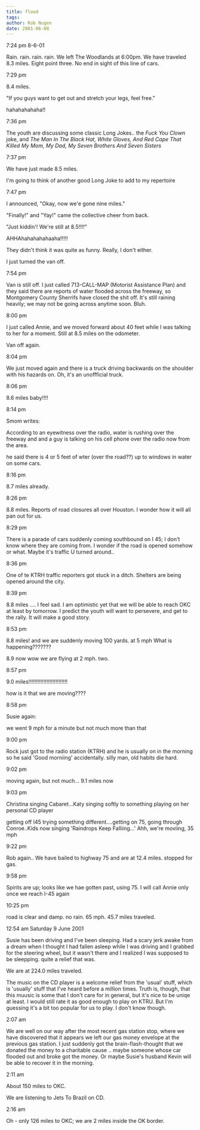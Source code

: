 ```yaml
---
title: flood
tags: 
author: Rob Nugen
date: 2001-06-08
---
```


<p class=date>7:24 pm 8-6-01</p>

<p>Rain.  rain.  rain.  rain.   We left The Woodlands
at 6:00pm.  We have traveled 8.3 miles.  Eight point
three.  No end in sight of this line of cars.</p>

<p class=date>7:29 pm</p>

<p>8.4 miles.</p>

<p>"If you guys want to get out and stretch your
legs, feel free."</p>

<p>hahahahahaha!!</p>

<p class=date>7:36 pm</p>

<p>The youth are discussing some classic Long Jokes.. 
the <em>Fuck You Clown</em> joke, and <em>The Man In The Black Hat,
White Gloves, And Red Cape That Killed My Mom, My Dad,
My Seven Brothers And Seven Sisters</em></p>

<p class=date>7:37 pm</p>

<p>We have just made 8.5 miles.</p>

<p>I'm going to think of another good Long Joke to add
to my repertoire</p>

<p class=date>7:47 pm</p>

<p>I announced, "Okay, now we'e gone nine miles."</p>

<p>"Finally!" and "Yay!" came the collective cheer from back.</p>

<p>"Just kiddin'!  We're still at 8.5!!!!"</p>

<p>AHHAhahahahahaaha!!!!!</p>

<p>They didn't think it was quite as funny.  Really, I don't either.</p>

<p>I just turned the van off.</p>

<p class=date>7:54 pm</p>

<p>Van is still off.  I just called 713-CALL-MAP 
(Motorist Assistance Plan) and they said there are
reports of water flooded across the freeway, so
Montgomery County Sherrifs have closed the shit off. 
It's still raining heavily; we may not be going across
anytime soon.  Bluh.</p>

<p class=date>8:00 pm</p>

<p>I just called Annie, and we moved forward about 40
feet while I was talking  to her for a moment.  Still
at 8.5 miles on the odometer.</p>

<p>Van off again.</p>

<p class=date>8:04 pm</p>

<p>We just moved again and there is a truck driving
backwards on the shoulder with his hazards on. 
Oh, it's an unoffficial truck.</p>

<p class=date>8:06 pm</p>

<p>8.6 miles baby!!!!</p>

<p class=date>8:14 pm</p>

<p>Smom writes:</p>

<p>According to an eyewitness over the radio, water is rushing over the
freeway and and a guy is talking on his cell phone over the radio
now from the area.</p>

<p>he said there is 4 or 5 feet of wter  (over the 
road??)  up to windows in water on  some cars.</p>

<p class=date>8:16 pm</p>

<p>8.7 miles already.</p>

<p class=date>8:26 pm</p>

<p>8.8 miles.  Reports of road closures  all over
Houston.  I wonder how it will all pan out for us.</p>

<p class=date>8:29 pm</p>

<p>There is a parade of cars suddenly coming
southbound on I 45; I  don't  know where they are
coming from.  I wonder if the road is opened somehow
or what.  Maybe it's traffic U turned around..</p>

<p class=date>8:36 pm</p>

<p>One of te KTRH traffic reporters got stuck in  a
ditch.  Shelters are being opened around the  city.

<p class=date>8:39 pm</p>

<p>8.8 miles ....  I feel sad.  I am optimistic yet that we will be
able to reach OKC at least by tomorrow.  I predict the youth will want
to persevere, and get to the rally.  It will make a good story.</p>

<p class=date>8:53 pm</p>

<p>8.8 miles! and we are suddenly moving 100 yards. at 5 mph What is
happening???????</p>

<p>8.9 now wow we are flying at 2 mph.  two.</p>

<p class=date>8:57 pm</p>

<p>9.0 miles!!!!!!!!!!!!!!!!!!!!!!!!!!</p>

<p>how is it that we are moving????</p>

<p class=date>8:58 pm</p>

<p class=note>Susie again:</p>

<p>we  went 9 mph for a minute but not  much  more  than  that</p>

<p class=date>9:00 pm</p>

<p>Rock just got to the radio station (KTRH) and he is usually on in the morning so he said 'Good morniing' accidentally.  silly  man, old habits die hard.</p>

<p class=date>9:02 pm</p>

<p>moving again, but not much... 9.1  miles now</p>

<p class=date>9:03 pm</p>

<p>Christina singing Cabaret...Katy singing softly to 
something  playing  on  her personal CD  player</p>

<p>getting off I45 trying something different....getting on 75, going
through Conroe..Kids now singing 'Raindrops Keep Falliing...'  Ahh,
we're moviing, 35 mph</p>

<p class=date>9:22 pm</p>

<p>Rob again..  We  have bailed to highway 75  and are
at 12.4 miles.  stopped for gas.</p>

<p class=date>9:58 pm</p>

<p>Spirits are up; looks like we hae gotten past,
using 75.  I will call Annie only once we reach I-45
again</p>

<p class=date>10:25 pm</p>

<p>road is clear and damp. no rain. 65 mph. 45.7 miles traveled.</p>

<p class=date>12:54 am Saturday 9 June 2001</p>

<p>Susie has been driving and I've been sleeping. 
Had a scary jerk awake from a dream when I thought I
had fallen asleep while I was driving and I grabbed
for the steering wheel,  but it wasn't there and I
realized I was supposed to be sleepping.  quite a
relief that was.</p>

<p>We are at 224.0 miles traveled.</p>

<p>The music on the CD  player is a welcome relief
from the 'usual' stuff, which is 'usually'  stuff
that I've heard before a million times.  Truth  is,
though, that this muusic  is some that I  don't care
for in general, but it's nice to be uniqe at least.  I
would still rate it as good enough to play on KTRU. 
But  I'm  guessing it's  a bit  too  popular for us
to play.  I don't  know  though.</p>

<p class=date>2:07 am</p>

<p>We are well on our way after the most recent gas station stop,
where we have discovered that it appears we left our gas money
envelope at the previous gas station.  I just suddenly got the
brain-flash-thought that we donated the money to a charitable cause
.. maybe someone whose car flooded out and broke got the money.  Or
maybe Susie's husband Kevin will be able to recover it in the
morning.</p>

<p class=date>2:11 am</p>

<p>About 150 miles to OKC.</p>

<p>We are listening to Jets To Brazil on CD.</p>

<p class=date>2:16 am</p>

<p>Oh - only 126 miles to OKC; we are 2 miles inside
the OK border.</p>

